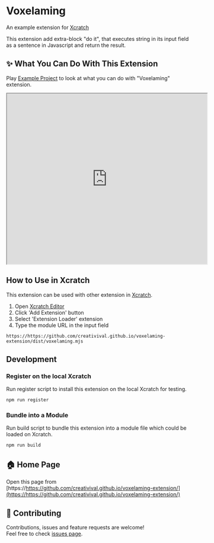 # Voxelaming
An example extension for [Xcratch](https://xcratch.github.io/)

This extension add extra-block "do it", that executes string in its input field as a sentence in Javascript and return the result.


## ✨ What You Can Do With This Extension

Play [Example Project](https://xcratch.github.io/editor/#https://https://github.com/creativival.github.io/voxelaming-extension/projects/example.sb3) to look at what you can do with "Voxelaming" extension. 
<iframe src="https://xcratch.github.io/editor/player#https://https://github.com/creativival.github.io/voxelaming-extension/projects/example.sb3" width="540px" height="460px"></iframe>


## How to Use in Xcratch

This extension can be used with other extension in [Xcratch](https://xcratch.github.io/). 
1. Open [Xcratch Editor](https://xcratch.github.io/editor)
2. Click 'Add Extension' button
3. Select 'Extension Loader' extension
4. Type the module URL in the input field 
```
https://https://github.com/creativival.github.io/voxelaming-extension/dist/voxelaming.mjs
```

## Development

### Register on the local Xcratch

Run register script to install this extension on the local Xcratch for testing.

```sh
npm run register
```

### Bundle into a Module

Run build script to bundle this extension into a module file which could be loaded on Xcratch.

```sh
npm run build
```

## 🏠 Home Page

Open this page from [https://https://github.com/creativival.github.io/voxelaming-extension/](https://https://github.com/creativival.github.io/voxelaming-extension/)


## 🤝 Contributing

Contributions, issues and feature requests are welcome!<br />Feel free to check [issues page](https://github.com/https://github.com/creativival/voxelaming-extension/issues). 
